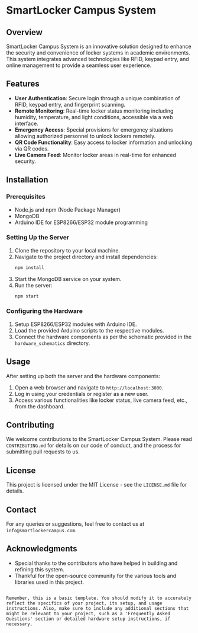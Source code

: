 # SmartLocker Campus System

## Overview
SmartLocker Campus System is an innovative solution designed to enhance the security and convenience of locker systems in academic environments. This system integrates advanced technologies like RFID, keypad entry, and online management to provide a seamless user experience.

## Features
- **User Authentication**: Secure login through a unique combination of RFID, keypad entry, and fingerprint scanning.
- **Remote Monitoring**: Real-time locker status monitoring including humidity, temperature, and light conditions, accessible via a web interface.
- **Emergency Access**: Special provisions for emergency situations allowing authorized personnel to unlock lockers remotely.
- **QR Code Functionality**: Easy access to locker information and unlocking via QR codes.
- **Live Camera Feed**: Monitor locker areas in real-time for enhanced security.

## Installation

### Prerequisites
- Node.js and npm (Node Package Manager)
- MongoDB
- Arduino IDE for ESP8266/ESP32 module programming

### Setting Up the Server
1. Clone the repository to your local machine.
2. Navigate to the project directory and install dependencies:
   ```bash
   npm install
   ```
3. Start the MongoDB service on your system.
4. Run the server:
   ```bash
   npm start
   ```

### Configuring the Hardware
1. Setup ESP8266/ESP32 modules with Arduino IDE.
2. Load the provided Arduino scripts to the respective modules.
3. Connect the hardware components as per the schematic provided in the `hardware_schematics` directory.

## Usage
After setting up both the server and the hardware components:
1. Open a web browser and navigate to `http://localhost:3000`.
2. Log in using your credentials or register as a new user.
3. Access various functionalities like locker status, live camera feed, etc., from the dashboard.

## Contributing
We welcome contributions to the SmartLocker Campus System. Please read `CONTRIBUTING.md` for details on our code of conduct, and the process for submitting pull requests to us.

## License
This project is licensed under the MIT License - see the `LICENSE.md` file for details.

## Contact
For any queries or suggestions, feel free to contact us at `info@smartlockercampus.com`.

## Acknowledgments
- Special thanks to the contributors who have helped in building and refining this system.
- Thankful for the open-source community for the various tools and libraries used in this project.
```

Remember, this is a basic template. You should modify it to accurately reflect the specifics of your project, its setup, and usage instructions. Also, make sure to include any additional sections that might be relevant to your project, such as a 'Frequently Asked Questions' section or detailed hardware setup instructions, if necessary.